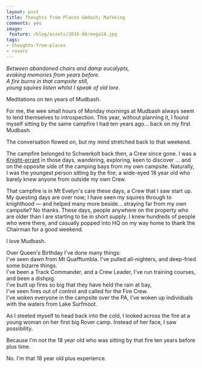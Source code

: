 ```yaml
---
layout: post
title: Thoughts from Places &mdash; Mafeking
comments: yes
image:
 feature: /blog/assets/2016-06/mega10.jpg
tags:
- thoughts-from-places
- rovers
---
```


*Between abandoned chairs and damp eucalypts,  
evoking memories from years before.  
A fire burns in that campsite still,  
young squires listen whilst I speak of old lore.*  

Meditations on ten years of Mudbash.

<!--more-->

For me, the wee small hours of Monday mornings at Mudbash always seem to lend themselves to introspection. This year, without planning it, I found myself sitting by the same campfire I had ten years ago... back on my first Mudbash. 

The conversation flowed on, but my mind stretched back to that weekend.

The campfire belonged to Schwerkolt back then, a Crew since gone. I was a [Knight-errant](https://en.wikipedia.org/wiki/Knight-errant) in those days, wandering, exploring, keen to discover ... and on the opposite side of the camping bays from my own campsite. Naturally, I was the youngest person sitting by the fire; a wide-eyed 18 year old who barely knew anyone from outside my own Crew.

That campfire is in Mt Evelyn's care these days, a Crew that I saw start up. My questing days are over now; I have seen my squires through to knighthood &mdash; and helped many more beside... straying far from my own campsite? No thanks. These days, people anywhere on the property who are older than I are starting to be in short supply. I knew hundreds of people who were there, and casually popped into HQ on my way home to thank the Chairman for a good weekend.

I love Mudbash. 

Over Queen's Birthday I've done many things:  
I've seen dawn from Mt Quafftumbla. 
I've pulled all-nighters, and deep-fried some bizarre things.    
I've been a Track Commander, and a Crew Leader,
I've run training courses, and been a dishpig.  
I've built up fires so big that they have held the rain at bay,  
I've seen fires out of control and called for the Fire Crew.  
I've woken everyone in the campsite over the PA, 
I've woken up individuals with the waters from Lake Surfmoot.

As I steeled myself to head back into the cold, I looked across the fire at a young woman on her first big Rover camp. Instead of her face, I saw possibility. 

Because I'm not the 18 year old who was sitting by that fire ten years before plus time.

No. I'm that 18 year old plus experience.